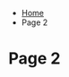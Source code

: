 <ul class="breadcrumb">
  <li><a href="index.html">Home</a></li>
  <li>Page 2</li>
</ul>

<h1> Page 2 </h1>



